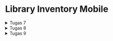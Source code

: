 # Library Inventory Mobile

<details>

<summary>Tugas 7</summary>

<h1>Perbedaan Utama antara Stateless dan Stateful Widget dalam Konteks Pengembangan Aplikasi Flutter</h1>

<h2>Stateless Widget</h2>

`Stateless` widgets merupakan widget yang bersifat statis atau tidak dapat berubah setelah dibuat. Widget ini digunakan untuk tampilan yang tidak memerlukan perubahan atau interaksi yang kompleks. `Stateless` widgets hanya memiliki `build` method dan tidak menyimpan data yang dapat berubah. 

<h2>Stateful Widget</h2>

`Stateful` widgets merupakan widget yang dapat berubah atau memiliki keadaan (state) yang dapat diperbarui. Widget ini digunakan untuk tampilan yang memerlukan interaksi pengguna, input, atau perubahan berdasarkan data yang dapat berubah. `Stateful` widgets memiliki dua kelas terpisah, yaitu kelas widget yang bersifat statis dan kelas `State` yang dapat berubah.

<h1>Widget yang Digunakan pada Tugas 7</h1>

1. `MyApp` (Stateless Widget) : Widget utama yang mendefinisikan aplikasi Flutter dan mendefinisikan tema serta merujuk ke halaman utama.

2. `MyHomePage` (Stateless Widget) : Widget yang menampilkan halaman utama aplikasi dan membuat daftar item dengan menggunakan `GridView` yang memuat widget `BookCard`.

3. `BookItem` (Class) : Widget yang mewakili objek yang berisi data item buku, seperti nama, ikon, dan warna. Widget ini digunakan untuk membuat daftar item buku dalam `MyHomePage`.

4. `BookCard` (Stateless Widget) : Widget yang menampilkan setiap item buku dalam bentuk kartu (card). Widget ini menggunakan `Material` untuk memberikan latar belakang dengan warna dari `BookItem`. Widget ini menggunakan `InkWell` untuk membuat area yang responsif terhadap sentuhan (tappable), sehingga ketika diklik akan menampilkan `SnackBar` yang memberi informasi tentang item yang diklik. Widget ini juga dapat menampilkan ikon dan teks yang sesuai dengan item buku dari `BookItem`.

5. `SingleChildScrollView` : Widget yang menyediakan kemampuan untuk melakukan scroll pada konten yang melebihi ukuran layar. Widget ini dapat membungkus `Padding` yang berisi `Column`.

6. `Padding` : Widget yang memberikan jarak antara widget dengan widget lainnya. Widget ini digunakan untuk memberikan jarak antara tepi layar dengan konten, serta antara judul dengan grid layout.

7. `Column` : Widget yang menampilkan widget-widget lainnya secara vertikal. Widget ini digunakan untuk menampilkan judul dan grid layout.

8. `Text` : Widget yang menampilkan teks dengan berbagai atribut, seperti alignment, style, dan font. Widget ini digunakan untuk menampilkan judul aplikasi.

9. `GridView.count` : Widget yang menampilkan widget-widget lainnya dalam bentuk grid dengan jumlah kolom yang ditentukan. Widget ini digunakan untuk menampilkan tiga tombol sederhana dengan ikon dan teks.

10. `Icon` : Widget yang menampilkan ikon dengan berbagai atribut, seperti warna, ukuran, dan jenis. Widget ini digunakan untuk menampilkan ikon pada setiap item pada grid layout.

<h1>Implementasi Checklist</h1>

Untuk langkah pertama, saya membuat direktori `library_mobile` sebagai direktori proyek Flutter yang akan dibuat. Setelah itu, saya membuat aplikasi Flutter dengan nama `library_mobile` dengan perintah berikut.
```bash
flutter create library_mobile
```
Kemudian saya membuat file baru `menu.dart` dalam `library_mobile/lib` dan memberikan import berikut pada awal file.
```dart
import 'package:flutter/material.dart';
```
Kemudian saya memindahkan class `MyHomePage` dan `_MyHomePageState` dari file `main.dart` ke dalam file `menu.dart` dan menambahkan warna tertentu untuk masing-masing tombol dari widget `BookItem` agar memiliki warna yang berbeda-beda sebagai penerapan dari `BONUS` pada tugas 7 ini, sehingga isi dari file `menu.dart` adalah sebagai berikut.
```dart
import 'package:flutter/material.dart';

class MyHomePage extends StatelessWidget {
    MyHomePage({Key? key}) : super(key: key);

    final List<BookItem> items = [
        BookItem("Lihat Item", Icons.checklist, Colors.blue),
        BookItem("Tambah Item", Icons.add_shopping_cart, Colors.blueGrey),
        BookItem("Logout", Icons.logout, Colors.indigo),
    ];

    @override
    Widget build(BuildContext context) {
        return Scaffold(
          appBar: AppBar(
            title: const Text(
              'Library Inventory',
            ),
          ),
          body: SingleChildScrollView(
            // Widget wrapper yang dapat discroll
            child: Padding(
              padding: const EdgeInsets.all(10.0), // Set padding dari halaman
              child: Column(
                // Widget untuk menampilkan children secara vertikal
                children: <Widget>[
                  const Padding(
                    padding: EdgeInsets.only(top: 10.0, bottom: 10.0),
                    // Widget Text untuk menampilkan tulisan dengan alignment center dan style yang sesuai
                    child: Text(
                      'Library Inventory Mobile', // Text yang menandakan toko
                      textAlign: TextAlign.center,
                      style: TextStyle(
                        fontSize: 30,
                        fontWeight: FontWeight.bold,
                      ),
                    ),
                  ),
                  // Grid layout
                  GridView.count(
                    // Container pada card kita.
                    primary: true,
                    padding: const EdgeInsets.all(20),
                    crossAxisSpacing: 10,
                    mainAxisSpacing: 10,
                    crossAxisCount: 3,
                    shrinkWrap: true,
                    children: items.map((BookItem item) {
                      // Iterasi untuk setiap item
                      return BookCard(item);
                    }).toList(),
                  ),
                ],
              ),
            ),
          ),
        );
    }
}

class BookItem {
  final String name;
  final IconData icon;
  final Color color;
  BookItem(this.name, this.icon, this.color);
}

class BookCard extends StatelessWidget {
  final BookItem item;

  const BookCard(this.item, {super.key}); // Constructor

  @override
  Widget build(BuildContext context) {
    return Material(
      color: item.color,
      child: InkWell(
        // Area responsive terhadap sentuhan
        onTap: () {
          // Memunculkan SnackBar ketika diklik
          ScaffoldMessenger.of(context)
            ..hideCurrentSnackBar()
            ..showSnackBar(SnackBar(
                content: Text("Kamu telah menekan tombol ${item.name}!")));
        },
        child: Container(
          // Container untuk menyimpan Icon dan Text
          padding: const EdgeInsets.all(8),
          child: Center(
            child: Column(
              mainAxisAlignment: MainAxisAlignment.center,
              children: [
                Icon(
                  item.icon,
                  color: Colors.white,
                  size: 30.0,
                ),
                const Padding(padding: EdgeInsets.all(3)),
                Text(
                  item.name,
                  textAlign: TextAlign.center,
                  style: const TextStyle(color: Colors.white),
                ),
              ],
            ),
          ),
        ),
      ),
    );
  }
}
```
Agar program tetap dapat mengakses isi dari file `menu.dart`, maka pada file `main.dart` ditambahkan import sebagai berikut.
```dart
import 'package:library_mobile/menu.dart';
```

Tampilan akhir dari tugas 7 adalah sebagai berikut.
![Tampilan Hasil Tugas 7](Tugas-7.png)

<h2>Melakukan Add, Commit, dan Push ke GitHub</h2>

Kita dapat melakukan `add` dari semua file yang diperbarui dengan perintah 
```bash
git add .
``` 
kemudian melakukan `commit` "Tugas 7" dengan perintah 
```bash
git commit -m "Tugas 7"
``` 
dan yang terakhir melakukan `push` ke repository GitHub dengan perintah
```bash
git push -u origin main
```

</details>

<details>

<summary>Tugas 8</summary>

<h1>Navigator.push() dan Navigator.pushReplacement()</h1>

Method `Navigator.push()` menambahkan suatu *route* ke dalam *stack route* yang dikelola oleh `Navigator`. Method ini menyebabkan *route* yang ditambahkan berada pada paling atas stack, sehingga *route* yang baru saja ditambahkan tersebut akan muncul dan ditampilkan kepada pengguna. Contoh penggunaannya adalah ketika pengguna menekan tombol kembali, maka aplikasi akan kembali ke halaman sebelumnya.

Method `Navigator.pushReplacement()` menghapus *route* yang sedang ditampilkan kepada pengguna dan menggantinya dengan suatu *route*. Method ini menyebabkan aplikasi untuk berpindah dari *route* yang sedang ditampilkan kepada pengguna ke suatu *route* yang diberikan. Pada *stack route* yang dikelola `Navigator`, *route* lama pada atas *stack akan digantikan secara langsung oleh *route* baru yang diberikan tanpa mengubah kondisi elemen *stack yang berada di bawahnya. Contoh penggunaanya adalah ketika pengguna menekan tombol kembali, maka aplikasi tidak akan kembali ke halaman sebelumnya, tetapi ke halaman sebelum halaman tersebut.

Kedua method ini memiliki perbedaan yang terletak pada apa yang dilakukan kepada *route* yang berada pada atas *stack*. `push()` akan menambahkan *route* baru di atas *route* yang sudah ada pada atas *stack*, sedangkan `pushReplacement()` menggantikan *route* yang sudah ada pada atas *stack* dengan *route* baru tersebut. Penting juga untuk memperhatikan kemungkinan urutan dan isi dari *stack*, karena jika kondisi *stack* kosong serta kita menekan tombol **Back** pada gawai, maka sistem akan keluar dari aplikasi. 

<h1>Flutter Widget Layout</h1>

Flutter menyediakan berbagai macam widget layout yang dapat mengatur tata letak dari *interface* pengguna sebagai berikut.

1. `Container`    : Merupakan widget yang menggabungkan penempatan dan juga menampung elemen atau widget lainnya.
2. `Align`        : Mengatur widget dari child ke posisi yang diinginkan di dalam *parent widget*.
3. `Row`          : Mengatur susunan dari widget atau komponen-komponen UI secara horizontal (row).
4. `Column`       : Mengatur susunan dari widget atau komponen-komponen UI secara vertikal (column).
5. `GridView`     : Widget yang mengimplementasikan komponen dari daftar grid.
6. `ListView`     : Menampilkan *child* satu per satu dalam arah *scroll*.
7. `Stack`        : Widget yang berguna untuk menumpuk beberapa *child* dengan sederhana.
8. `Padding`      : Widget yang dapat memberikan padding pada *child*.
9. `Expanded`     : Widget yang memperluas *child* dari Row, Column, ataupun Flex.
10. `Transform`   : Menerapkan transformasi sebelum memberikan warna pada *child*.

<h1>Elemen Input Form</h1>

1. `Form`          : Wadah yang digunakan untuk melakukan pengelompokan beberapa *widget* bidang formulir, seperti *TextField widgets*.
2. `FormField`     : Mempertahankan status kolom dari formulir, sehingga semua pembaruan dan kesalahan validasi akan tercermin secara visual pada *inteface*.
3. `TextFormField` : Membuat area input teks pada form yang dapat disesuaikan dengan berbagai properti dan validasi.

<h1>Penerapan Clean Architecture pada Flutter</h1>

Berikut adalah beberapa penerapan dari *Clean Architecture* pada Flutter.
1. *Presentation Layer* (UI)

Berisikan komponen-komponen antarmuka pengguna untuk menangani interaksi pengguna dan merender *user interface*. Hal tersebut harus terbebas dari detail implementasi logika bisnis dan akses data.

2. *Domain Layer* (*Business Logic*)

Mewakili inti dari logika bisnis dengan kasus penggunaan, entitas, dan aturan bisnis. Bersifat agnostik terhadap kerangka atau teknologi tertentu.

3. *Data Layer*

Bertanggung jawab atas pengambilan dan penyimpanan data melalui repositori dan sumber data. Melindungi lapisan domain dari detail penyimpanan dan pengambilan data.

<h1>Implementasi Checklist</h1>

<h2> Menambahkan Drawer Menu </h2>

Membuat berkas baru yang bernama `left_drawer.dart` dalam direktori *widgets* dan menambahkan kode berikut untuk membuat drawer menu dengan navigasi ke halaman-halaman tertentu, seperti `MyHomePage` dan `ShopFormPage`
```dart
//OK TODO Implement this library.
import 'package:flutter/material.dart';
import 'package:library_mobile/screens/menu.dart';

// OK TODO: Impor halaman ShopFormPage jika sudah dibuat
import 'package:library_mobile/screens/shoplist_form.dart';

class LeftDrawer extends StatelessWidget {
  const LeftDrawer({super.key});

  @override
  Widget build(BuildContext context) {
    return Drawer(
      child: ListView(
        children: [
          const DrawerHeader(
            // OK TODO: Bagian drawer header
            decoration: BoxDecoration(
              color: Colors.indigo,
            ),
            child: Column(
              children: [
                Text(
                  'Book List',
                  textAlign: TextAlign.center,
                  style: TextStyle(
                    fontSize: 30,
                    fontWeight: FontWeight.bold,
                    color: Colors.white,
                  ),
                ),
                Padding(padding: EdgeInsets.all(10)),
                Text("Catat seluruh keperluan belanjamu di sini!",
                    // OK TODO: Tambahkan gaya teks dengan center alignment, font ukuran 15, warna putih, dan weight biasa
                    textAlign: TextAlign.center,
                    style: TextStyle(
                      fontSize: 15,
                      color: Colors.white,
                      fontWeight: FontWeight.normal,
                    ),
                ),
              ],
            ),
          ),
          ListTile(
            leading: const Icon(Icons.home_outlined),
            title: const Text('Halaman Utama'),
            // Bagian redirection ke MyHomePage
            onTap: () {
              Navigator.pushReplacement(
                  context,
                  MaterialPageRoute(
                    builder: (context) => MyHomePage(),
                  ));
            },
          ),
          ListTile(
            leading: const Icon(Icons.add_shopping_cart),
            title: const Text('Tambah Produk'),
            // Bagian redirection ke ShopFormPage
            onTap: () {
              /*
              OK TODO: Buatlah routing ke ShopFormPage di sini,
              setelah halaman ShopFormPage sudah dibuat.
              */
              Navigator.pushReplacement(
                context,
                MaterialPageRoute(
                  builder: (context) => ShopFormPage(),
                )
              );
            },
          ),
        ],
      ),
    );
  }
}
```

<h2> Menambahkan Form dan Elemen Input </h2>

Membuat berkas baru bernama `shoplist_form.dart` dan menambahkan variabel `_formKey` sebagai `GlobalKey` untuk mengelola state form. Kemudian pada tahapan ini kita akan mengimplementasikan `TextFormField` untuk menerima input nama produk, jumlah, dan deskripsi. Dalam implementasi ini kita menggunakan `Padding` dan `Column` untuk mengatur tata letak elemen input dan validasi input serta menampilkan pesan kesalahan jika tidak valid.
```dart
import 'package:flutter/material.dart';
// OK TODO: Impor drawer yang sudah dibuat sebelumnya
import 'package:library_mobile/widgets/left_drawer.dart';

class ShopFormPage extends StatefulWidget {
  const ShopFormPage({super.key});

  @override
  State<ShopFormPage> createState() => _ShopFormPageState();
}

class _ShopFormPageState extends State<ShopFormPage> {
  final _formKey = GlobalKey<FormState>();
  String _name = "";
  int _amount = 0;
  String _description = "";

  @override
  Widget build(BuildContext context) {
    return Scaffold(
      appBar: AppBar(
        title: const Center(
          child: Text(
            'Form Tambah Produk',
          ),
        ),
        backgroundColor: Colors.indigo,
        foregroundColor: Colors.white,
      ),
      // OK TODO: Tambahkan drawer yang sudah dibuat di sini
      drawer: const LeftDrawer(),
      body: Form(
        key: _formKey,
        child: SingleChildScrollView(
          child: Column(
            crossAxisAlignment: CrossAxisAlignment.start,
            children: [
              Padding(
                padding: const EdgeInsets.all(8.0),
                child: TextFormField(
                  decoration: InputDecoration(
                    hintText: "Nama Produk",
                    labelText: "Nama Produk",
                    border: OutlineInputBorder(
                      borderRadius: BorderRadius.circular(5.0),
                    ),
                  ),
                  onChanged: (String? value) {
                    setState(() {
                      _name = value!;
                    });
                  },
                  validator: (String? value) {
                    if (value == null || value.isEmpty) {
                      return "Nama tidak boleh kosong!";
                    }
                    return null;
                  },
                ),
              ),
              Padding(
                padding: const EdgeInsets.all(8.0),
                child: TextFormField(
                  decoration: InputDecoration(
                    hintText: "Amount",
                    labelText: "Amount",
                    border: OutlineInputBorder(
                      borderRadius: BorderRadius.circular(5.0),
                    ),
                  ),
                  // OK TODO: Tambahkan variabel yang sesuai
                  onChanged: (String? value) {
                    setState(() {
                      _amount = int.parse(value!);
                    });
                  },
                  validator: (String? value) {
                    if (value == null || value.isEmpty) {
                      return "Amount tidak boleh kosong!";
                    }
                    if (int.tryParse(value) == null) {
                      return "Amount harus berupa angka!";
                    }
                    return null;
                  },
                ),
              ),
              Padding(
                padding: const EdgeInsets.all(8.0),
                child: TextFormField(
                  decoration: InputDecoration(
                    hintText: "Deskripsi",
                    labelText: "Deskripsi",
                    border: OutlineInputBorder(
                      borderRadius: BorderRadius.circular(5.0),
                    ),
                  ),
                  onChanged: (String? value) {
                    setState(() {
                      // OK TODO: Tambahkan variabel yang sesuai
                      _description = value!;
                    });
                  },
                  validator: (String? value) {
                    if (value == null || value.isEmpty) {
                      return "Deskripsi tidak boleh kosong!";
                    }
                    return null;
                  },
                ),
              ),
              Align(
                alignment: Alignment.bottomCenter,
                child: Padding(
                  padding: const EdgeInsets.all(8.0),
                  child: ElevatedButton(
                    style: ButtonStyle(
                      backgroundColor:
                          MaterialStateProperty.all(Colors.indigo),
                    ),
                    onPressed: () {
                      if (_formKey.currentState!.validate()) {
                        showDialog(
                          context: context,
                          builder: (context) {
                            return AlertDialog(
                              title: const Text('Produk berhasil tersimpan'),
                              content: SingleChildScrollView(
                                child: Column(
                                  crossAxisAlignment:
                                      CrossAxisAlignment.start,
                                  children: [
                                    Text('Nama: $_name'),
                                    // OK TODO: Munculkan value-value lainnya
                                    Text('Amount: $_amount'),
                                    Text('Deskripsi: $_description'),
                                  ],
                                ),
                              ),
                              actions: [
                                TextButton(
                                  child: const Text('OK'),
                                  onPressed: () {
                                    Navigator.pop(context);
                                  },
                                ),
                              ],
                            );
                          },
                        );
                        _formKey.currentState!.reset();
                      }

                    },
                    child: const Text(
                      "Save",
                      style: TextStyle(color: Colors.white),
                    ),
                  ),
                ),
              ),
            ]
          ),  
        ),
      ),
    );
  }
}
```

<h2> Menampikan Data </h2>

Dalam tahapan ini kita menggunakan `showDialog()` untuk menampilkan `AlertDialog` ketika tombol `Save` ditekan oleh pengguna. Dalam `AlertDialog` akan ditampilkan data yang dimasukkan pada form, dan melakukan reset form setelah data telah tersimpan.
```dart
...
if (_formKey.currentState!.validate()) {
  showDialog(
    context: context,
    builder: (context) {
      return AlertDialog(
        title: const Text('Produk berhasil tersimpan'),
        content: SingleChildScrollView(
          child: Column(
            crossAxisAlignment:
                CrossAxisAlignment.start,
            children: [
              Text('Nama: $_name'),
              // OK TODO: Munculkan value-value lainnya
              Text('Amount: $_amount'),
              Text('Deskripsi: $_description'),
            ],
          ),
        ),
        actions: [
          TextButton(
            child: const Text('OK'),
            onPressed: () {
              Navigator.pop(context);
            },
          ),
        ],
      );
    },
  );
  _formKey.currentState!.reset();
}
...
```

<h2> Menambahkan Fitur Navigasi pada Tombol </h2>

Pada widget `BookItem` di dalam berkas `shop_card.dart` saya menambahkan `Navigator.push()` pada atribut `onTap` yang menudian akan disesuaikan dengan navigasi berdasarkan jenis tombol yang ditekan, misalnya navigasi ke halaman `ShopFormPage` seperti berikut.
```dart
class BookCard extends StatelessWidget {
  final BookItem item;

  const BookCard(this.item, {super.key}); // Constructor

  @override
  Widget build(BuildContext context) {
    return Material(
      color: item.color,
      child: InkWell(
        // Area responsive terhadap sentuhan
        onTap: () {
          // Memunculkan SnackBar ketika diklik
          ScaffoldMessenger.of(context)
            ..hideCurrentSnackBar()
            ..showSnackBar(SnackBar(
                content: Text("Kamu telah menekan tombol ${item.name}!")));

          // Navigate ke route yang sesuai (tergantung jenis tombol)
          if (item.name == "Tambah Item") {
            // OK TODO: Gunakan Navigator.push untuk melakukan navigasi ke MaterialPageRoute yang mencakup ShopFormPage.
            Navigator.push(
              context,
              MaterialPageRoute(builder: (context) => ShopFormPage()),
            );
          }
        },
        child: Container(
          // Container untuk menyimpan Icon dan Text
          padding: const EdgeInsets.all(8),
          child: Center(
            child: Column(
              mainAxisAlignment: MainAxisAlignment.center,
              children: [
                Icon(
                  item.icon,
                  color: Colors.white,
                  size: 30.0,
                ),
                const Padding(padding: EdgeInsets.all(3)),
                Text(
                  item.name,
                  textAlign: TextAlign.center,
                  style: const TextStyle(color: Colors.white),
                ),
              ],
            ),
          ),
        ),
      ),
    );
  }
}
```

<h2>Melakukan Add, Commit, dan Push ke GitHub</h2>

Kita dapat melakukan `add` dari semua file yang diperbarui dengan perintah 
```bash
git add .
``` 
kemudian melakukan `commit` "Tugas 8" dengan perintah 
```bash
git commit -m "Tugas 8"
``` 
dan yang terakhir melakukan `push` ke repository GitHub dengan perintah
```bash
git push -u origin main
```

</details>

<details>

<summary> Tugas 9 </summary>

<h1>Pengambilan Data JSON Tanpa Membuat Model Terlebih Dahulu</h1>

Kita dapat melakukan pengambilan data JSON tanpa membuat model terlebih dahulu. Hal ini normalnya dilakukan ketika kita memiliki data JSON yang sederhana dan tidak memerlukan adanya representasi objek yang lebih kompleks. Dalam banyak kasus, Flutter dapat melakukan konversi data JDSON langsung ke objek Dart menggunakan konversi bawaan *built-in* seperti `json.decode()`. Namun, jika data JSON kompleks atau memiliki struktur yang lebih rumit, membuat model dapat membantu dalam organisasi dan manipulasi data dengan lebih mudah.

<h1>CookieRequest dalam Aplikasi Fluter</h1>

`CookieRequest` adalah kelas yang digunakan dalam pengelolaan `cookies` dalam aplikasi Flutter. Fungsi utama dari `CookieRequest` adalah untuk menyimpan dan mengambil `cookies` yang digunakan saat melakukan interaksi dengan server web. Instance `CookieRequest` perlu dibagikan ke semua komponen di aplikasi Flutter karena `cookies` sering digunakan untuk *authentication* pengguna, pelacakan sesi, dan menyimpan preferensi setiap pengguna. Dengan membagikan instance yang sama, maka kita dapat memastikan bahwa semua komponen aplikasi memiliki akses ke informasi yang sama dan konsisten.

<h1>Mekanisme Pengambilan Data dari JSON untuk ditampilkan pada Flutter</h1>

Berikut merupakan langkah dalam pengambilan data dari JSON :

1. Mengambil data JSON dari sumbernya menggunakan `http.get()` atau `http.post()`.
2. Mengubah data JSON menjadi objek Dart menggunakan `json.decode()`.
3. Menggunakan objek atau struktur data untuk membangun widget Flutter, seperti `ListView` atau `Card` yang kemudian ditampilkan ke pengguna.

<h1>Mekanisme Autentikasi pada Flutter ke Django dan Tampilan Menu</h1>

Berikut merupakan mekanisme autentikasi dari input data akun pada Flutter ke Django :

1. *User* memasukkan data akun pada aplikasi Flutter.
2. Aplikasi Flutter mengirim data akun ke server Django menggunakan permintaan HTTP.
3. Server Django memeriksa data akun dan mengembalikan token akses ke aplikasi Flutter jika data akun valid.
4. Aplikasi Flutter menyimpan token akses dan menggunakannya untuk mengakses sumber daya yang dilindungi oleh token.
5. Jika *user* berhasil diautentikasi, server Django akan mengembalikan menu ke aplikasi Flutter.

<h1>Widget</h1>

Berikut adalah daftar widget yang digunakan dalam kode Flutter:

1. `Scaffold`                   : Ini adalah widget utama yang biasanya digunakan sebagai kerangka dasar tata letak material design.
2. `AppBar`                     : Sebuah widget yang biasanya digunakan sebagai bagian atas Scaffold yang berisi judul dan beberapa tindakan.
3. `Padding`                    : Widget ini digunakan untuk memberikan padding ke widget anaknya.
4. `Column`                     : Widget ini digunakan untuk menampilkan anak-anaknya dalam tata letak vertikal.
5. `Text`                       : Widget ini digunakan untuk menampilkan teks.
6. `SizedBox`                   : Widget ini digunakan untuk memberikan ruang kosong dengan ukuran tertentu.
7. `FloatingActionButton`       : Sebuah tombol aksi yang mengambang yang biasanya ditempatkan di atas konten.
8. `Icon`                       : Widget ini digunakan untuk menampilkan ikon.
9. `LeftDrawer`                 : Widget ini digunakan untuk menampilkan drawer di sebelah kiri.
10. `FutureBuilder`             : Widget ini digunakan untuk membuat widget berdasarkan hasil Future.
11. `Center`                    : Widget ini digunakan untuk memusatkan widget anaknya.
12. `CircularProgressIndicator` : Widget ini digunakan untuk menampilkan indikator progres yang berputar.
13. `MyApp`                     : Widget yang merupakan subclass dari StatelessWidget. Widget ini merupakan widget utama yang digunakan untuk menjalankan aplikasi Flutter.
14. `StatelessWidget`           : Widget yang merupakan superclass dari MyApp. Widget ini merupakan widget yang tidak memiliki state atau kondisi yang berubah-ubah.
15. `Provider`                  : Widget yang digunakan untuk menyediakan sebuah objek yang dapat diakses oleh widget-widget lainnya melalui context. Widget ini digunakan untuk menyediakan objek CookieRequest yang digunakan untuk melakukan request ke server menggunakan cookie.
16. `MaterialApp`               : Widget yang menyediakan fitur-fitur dasar dari Material Design, seperti tema, navigasi, dan gesture. Widget ini digunakan untuk menentukan judul, tema, dan halaman utama aplikasi.
17. `ThemeData`                 : Widget yang digunakan untuk menentukan tema aplikasi, seperti warna, font, dan ikon. Widget ini digunakan untuk menentukan skema warna dan versi Material Design yang digunakan.
18. `LoginPage`                 : Widget yang digunakan untuk menampilkan halaman login aplikasi. Widget ini merupakan subclass dari StatefulWidget yang memiliki state atau kondisi yang berubah-ubah.

<h1>Implementasi Checklist</h1>

<h2>Membuat halaman login pada Flutter</h2>

Pada bagian ini saya membuat halaman login pada aplikasi Flutter seperti berikut.
```dart
import 'package:library_mobile/screens/menu.dart';
import 'package:flutter/material.dart';
import 'package:pbp_django_auth/pbp_django_auth.dart';
import 'package:provider/provider.dart';

void main() {
    runApp(const LoginApp());
}

class LoginApp extends StatelessWidget {
const LoginApp({super.key});

@override
Widget build(BuildContext context) {
    return MaterialApp(
        title: 'Login',
        theme: ThemeData(
            primarySwatch: Colors.blue,
    ),
    home: const LoginPage(),
    );
    }
}

class LoginPage extends StatefulWidget {
    const LoginPage({super.key});

    @override
    _LoginPageState createState() => _LoginPageState();
}

class _LoginPageState extends State<LoginPage> {
    final TextEditingController _usernameController = TextEditingController();
    final TextEditingController _passwordController = TextEditingController();

    @override
    Widget build(BuildContext context) {
        final request = context.watch<CookieRequest>();
        return Scaffold(
            appBar: AppBar(
                title: const Text('Login'),
            ),
            body: Container(
                padding: const EdgeInsets.all(16.0),
                child: Column(
                    mainAxisAlignment: MainAxisAlignment.center,
                    children: [
                        TextField(
                            controller: _usernameController,
                            decoration: const InputDecoration(
                                labelText: 'Username',
                            ),
                        ),
                        const SizedBox(height: 12.0),
                        TextField(
                            controller: _passwordController,
                            decoration: const InputDecoration(
                                labelText: 'Password',
                            ),
                            obscureText: true,
                        ),
                        const SizedBox(height: 24.0),
                        ElevatedButton(
                            onPressed: () async {
                                String username = _usernameController.text;
                                String password = _passwordController.text;

                                // Cek kredensial
                                // TODO: Ganti URL dan jangan lupa tambahkan trailing slash (/) di akhir URL!
                                // Untuk menyambungkan Android emulator dengan Django pada localhost,
                                // gunakan URL http://10.0.2.2/
                                final response = await request.login("http://127.0.0.1:8000/auth/login/", {
                                'username': username,
                                'password': password,
                                });
                    
                                if (request.loggedIn) {
                                    String message = response['message'];
                                    String uname = response['username'];
                                    Navigator.pushReplacement(
                                        context,
                                        MaterialPageRoute(builder: (context) => MyHomePage()),
                                    );
                                    ScaffoldMessenger.of(context)
                                        ..hideCurrentSnackBar()
                                        ..showSnackBar(
                                            SnackBar(content: Text("$message Selamat datang, $uname.")));
                                    } else {
                                    showDialog(
                                        context: context,
                                        builder: (context) => AlertDialog(
                                            title: const Text('Login Gagal'),
                                            content:
                                                Text(response['message']),
                                            actions: [
                                                TextButton(
                                                    child: const Text('OK'),
                                                    onPressed: () {
                                                        Navigator.pop(context);
                                                    },
                                                ),
                                            ],
                                        ),
                                    );
                                }
                            },
                            child: const Text('Login'),
                        ),
                    ],
                ),
            ),
        );
    }
}
```

<h2>Integrasi Sistem Autentikasi Django dengan Flutter</h2>

1. Membuat aplikasi `django-app` bernama `authentication` pada proyek Django.
2. Menambahkan `authentication` ke `INSTALLED_APPS` pada *main project* `settings.py` aplikasi Django.
3. Melakukan instalasi `corsheaders` dengan perintah `pip install django-cors-headers` dan menambahkannya ke `INSTALLED_APPS` pada *main project* `settings.py` aplikasi Django.
4. menambahkan variabel berikut pada *main project* `settings.py` aplikasi Django.
```python
CORS_ALLOW_ALL_ORIGINS = True
CORS_ALLOW_CREDENTIALS = True
CSRF_COOKIE_SECURE = True
SESSION_COOKIE_SECURE = True
CSRF_COOKIE_SAMESITE = 'None'
SESSION_COOKIE_SAMESITE = 'None'
```
5. Menambahkan fungsi *view* berikut pada `authentication`.
```python
from django.shortcuts import render
from django.contrib.auth import authenticate, login as auth_login
from django.http import JsonResponse
from django.views.decorators.csrf import csrf_exempt

@csrf_exempt
def login(request):
    username = request.POST['username']
    password = request.POST['password']
    user = authenticate(username=username, password=password)
    if user is not None:
        if user.is_active:
            auth_login(request, user)
            # Status login sukses.
            return JsonResponse({
                "username": user.username,
                "status": True,
                "message": "Login sukses!"
                # Tambahkan data lainnya jika ingin mengirim data ke Flutter.
            }, status=200)
        else:
            return JsonResponse({
                "status": False,
                "message": "Login gagal, akun dinonaktifkan."
            }, status=401)

    else:
        return JsonResponse({
            "status": False,
            "message": "Login gagal, periksa kembali email atau kata sandi."
        }, status=401)
```
6. Melakukan *routing* pada `authentication` dan pada `urls.py` *main project* seperti berikut.
```python
from django.urls import path
from authentication.views import login

app_name = 'authentication'

urlpatterns = [
    path('login/', login, name='login'),
]
```
```python
path('auth/', include('authentication.urls')),
```
7. Untuk melakukan integrasi dengan Flutter maka dapat dilakukan instalasi `flutter pub add provider` dan `flutter pub add pbp_django_auth`, kemudian melakukan modifikasi *root widget* untuk menyediakan `CookieRequest` *library* ke semua *child widgets* dengan menggunakan `Provider` seperti berikut.
```dart
class MyApp extends StatelessWidget {
    const MyApp({Key? key}) : super(key: key);

    @override
    Widget build(BuildContext context) {
        return Provider(
            create: (_) {
                CookieRequest request = CookieRequest();
                return request;
            },
            child: MaterialApp(
                title: 'Flutter App',
                theme: ThemeData(
                    colorScheme: ColorScheme.fromSeed(seedColor: Colors.indigo),
                    useMaterial3: true,
                ),
                home: LoginPage()),
        );
    }
}
```

<h2>Membuat Model Kustom dan Membuat Halaman Item Berdasarkan Endpoint JSON</h2>

Dalam melaksanakan implementasi ini dapat membuat model menyesuaikan dengan data JSON dan memasukkan kode tersebut ke dalam file `product.dart` pada folder `lib/models` seperti berikut.
```dart
// To parse this JSON data, do
//
//     final item = itemFromJson(jsonString);

import 'dart:convert';

List<Item> itemFromJson(String str) => List<Item>.from(json.decode(str).map((x) => Item.fromJson(x)));

String itemToJson(List<Item> data) => json.encode(List<dynamic>.from(data.map((x) => x.toJson())));

class Item {
    String model;
    int pk;
    Fields fields;

    Item({
        required this.model,
        required this.pk,
        required this.fields,
    });

    factory Item.fromJson(Map<String, dynamic> json) => Item(
        model: json["model"],
        pk: json["pk"],
        fields: Fields.fromJson(json["fields"]),
    );

    Map<String, dynamic> toJson() => {
        "model": model,
        "pk": pk,
        "fields": fields.toJson(),
    };
}

class Fields {
    int user;
    String name;
    int amount;
    String category;
    DateTime dateAdded;
    String description;

    Fields({
        required this.user,
        required this.name,
        required this.amount,
        required this.category,
        required this.dateAdded,
        required this.description,
    });

    factory Fields.fromJson(Map<String, dynamic> json) => Fields(
        user: json["user"],
        name: json["name"],
        amount: json["amount"],
        category: json["category"],
        dateAdded: DateTime.parse(json["date_added"]),
        description: json["description"],
    );

    Map<String, dynamic> toJson() => {
        "user": user,
        "name": name,
        "amount": amount,
        "category": category,
        "date_added": "${dateAdded.year.toString().padLeft(4, '0')}-${dateAdded.month.toString().padLeft(2, '0')}-${dateAdded.day.toString().padLeft(2, '0')}",
        "description": description,
    };
}
```
<h2>Membuat Halaman Detail Untuk Setiap Item</h2>

Pada implementasi ini kita dapat membuat halaman khusus yang menampilkan list product dan dapat menampilkan detail produk dari masing-masing item seperti berikut.

`list_product.dart`
```dart
import 'package:flutter/material.dart';
import 'package:http/http.dart' as http;
import 'package:library_mobile/models/product.dart';
import 'package:library_mobile/screens/detail_produk.dart';
import 'package:library_mobile/widgets/left_drawer.dart';
import 'dart:convert';

class ProductPage extends StatefulWidget {
    const ProductPage({Key? key}) : super(key: key);

    @override
    _ProductPageState createState() => _ProductPageState();
}

class _ProductPageState extends State<ProductPage> {
Future<List<Item>> fetchProduct() async {
    // OK TODO: Ganti URL dan jangan lupa tambahkan trailing slash (/) di akhir URL!
    var url = Uri.parse(
        'http://127.0.0.1:8000/json/');
    var response = await http.get(
        url,
        headers: {"Content-Type": "application/json"},
    );

    // melakukan decode response menjadi bentuk json
    var data = jsonDecode(utf8.decode(response.bodyBytes));

    // melakukan konversi data json menjadi object Product
    List<Item> list_product = [];
    for (var d in data) {
        if (d != null) {
            list_product.add(Item.fromJson(d));
        }
    }
    return list_product;
}

@override
Widget build(BuildContext context) {
    return Scaffold(
        appBar: AppBar(
        title: const Text('Product'),
        ),
        drawer: const LeftDrawer(),
        body: FutureBuilder(
            future: fetchProduct(),
            builder: (context, AsyncSnapshot snapshot) {
                if (snapshot.data == null) {
                    return const Center(child: CircularProgressIndicator());
                } else {
                    if (!snapshot.hasData) {
                    return const Column(
                        children: [
                        Text(
                            "Tidak ada data produk.",
                            style:
                                TextStyle(color: Color(0xff59A5D8), fontSize: 20),
                        ),
                        SizedBox(height: 8),
                        ],
                    );
                } else {
                    return ListView.builder(
                        itemCount: snapshot.data!.length,
                        itemBuilder: (_, index) => GestureDetector(
                            onTap: () {
                                Navigator.push(
                                    context,
                                    MaterialPageRoute(
                                        builder: (context) => DetailProductPage(
                                            item: snapshot.data![index],
                                        ),
                                    ),
                                );
                            },
                            child: Column(
                                mainAxisAlignment: MainAxisAlignment.start,
                                crossAxisAlignment: CrossAxisAlignment.start,
                                children: [
                                    Text(
                                    "${snapshot.data![index].fields.name}",
                                    style: const TextStyle(
                                        fontSize: 18.0,
                                        fontWeight: FontWeight.bold,
                                    ),
                                    ),
                                    const SizedBox(height: 10),
                                    Text("${snapshot.data![index].fields.amount}"),
                                    const SizedBox(height: 10),
                                    Text(
                                        "${snapshot.data![index].fields.description}")
                                ],
                                ),
                            ));
                    }
                }
            }));
    }
}
```

`detail_product.dart`
```dart
import 'package:flutter/material.dart';
import 'package:library_mobile/models/product.dart';


class DetailProductPage extends StatelessWidget {
    final Item item;

    const DetailProductPage({Key? key, required this.item}) : super(key: key);

    @override
    Widget build(BuildContext context) {
        return Scaffold(
            appBar: AppBar(
                title: Text(item.fields.name),
            ),
            body: Padding(
                padding: const EdgeInsets.all(16.0),
                child: Column(
                    crossAxisAlignment: CrossAxisAlignment.start,
                    children: <Widget>[
                        Text(
                            item.fields.name,
                            style: TextStyle(
                                fontSize: 22,
                                fontWeight: FontWeight.bold,
                            ),
                        ),
                        SizedBox(height: 20),
                        Text('Amount: ${item.fields.amount}'),
                        SizedBox(height: 20),
                        Text('Description: ${item.fields.description}'),
                    ],
                ),
            ),
            floatingActionButton: FloatingActionButton(
                onPressed: () {
                    Navigator.pop(context);
                },
                child: Icon(Icons.arrow_back),
            ),
        );
    }
}

```

Kemudian akan ditambahkan halaman `list_product.dart` ke `widgets/left_drawer.dart` seperti berikut.
```dart
ListTile(
            leading: const Icon(Icons.shopping_basket),
            title: const Text('Daftar Produk'),
            onTap: () {
                // Route menu ke halaman produk
                Navigator.push(
                context,
                MaterialPageRoute(builder: (context) => const ProductPage()),
                );
            },
        ),
```

Dan menambahkan fungsi tombol `Lihat Produk` pada halaman utama agar dapat mengarah ke halaman `ProductPage` pada file `widgets/shop_card.dart` seperti berikut.
```dart
else if (item.name == "Lihat Item") {
                  Navigator.push(context,
                      MaterialPageRoute(builder: (context) => const ProductPage()));
                }
```

<h2>Melakukan Add, Commit, dan Push ke GitHub</h2>

Kita dapat melakukan `add` dari semua file yang diperbarui dengan perintah 
```bash
git add .
``` 
kemudian melakukan `commit` "Tugas 9" dengan perintah 
```bash
git commit -m "Tugas 9"
``` 
dan yang terakhir melakukan `push` ke repository GitHub dengan perintah
```bash
git push -u origin main
```

</details>